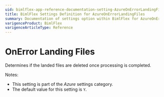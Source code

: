 ```yaml
---
uid: bimlflex-app-reference-documentation-setting-AzureOnErrorLandingFiles
title: BimlFlex Settings Definition for AzureOnErrorLandingFiles
summary: Documentation of settings option within BimlFlex for AzureOnErrorLandingFiles
varigenceProduct: BimlFlex
varigenceArticleType: Reference
---
```


# OnError Landing Files

Determines if the landed files are deleted once processing is completed.

Notes:

* This setting is part of the *Azure* settings category.
* The default value for this setting is `Y`.

